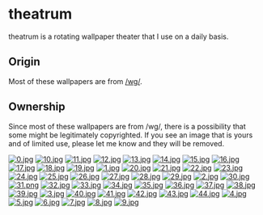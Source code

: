 # theatrum
theatrum is a rotating wallpaper theater that I use on a daily basis.

## Origin
Most of these wallpapers are from [/wg/](http://4chan.org/wg).

## Ownership
Since most of these wallpapers are from /wg/, there is a possibility that some might be legitimately copyrighted. If you see an image that is yours and of limited use, please let me know and they will be removed.


[![0.jpg](https://raw.githubusercontent.com/afwps/theatrum/blob/master/thumbnails/0.jpg)](https://raw.githubusercontent.com/afwps/theatrum/blob/master/papes/0.jpg)
[![10.jpg](https://raw.githubusercontent.com/afwps/theatrum/blob/master/thumbnails/10.jpg)](https://raw.githubusercontent.com/afwps/theatrum/blob/master/papes/10.jpg)
[![11.jpg](https://raw.githubusercontent.com/afwps/theatrum/blob/master/thumbnails/11.jpg)](https://raw.githubusercontent.com/afwps/theatrum/blob/master/papes/11.jpg)
[![12.jpg](https://raw.githubusercontent.com/afwps/theatrum/blob/master/thumbnails/12.jpg)](https://raw.githubusercontent.com/afwps/theatrum/blob/master/papes/12.jpg)
[![13.jpg](https://raw.githubusercontent.com/afwps/theatrum/blob/master/thumbnails/13.jpg)](https://raw.githubusercontent.com/afwps/theatrum/blob/master/papes/13.jpg)
[![14.jpg](https://raw.githubusercontent.com/afwps/theatrum/blob/master/thumbnails/14.jpg)](https://raw.githubusercontent.com/afwps/theatrum/blob/master/papes/14.jpg)
[![15.jpg](https://raw.githubusercontent.com/afwps/theatrum/blob/master/thumbnails/15.jpg)](https://raw.githubusercontent.com/afwps/theatrum/blob/master/papes/15.jpg)
[![16.jpg](https://raw.githubusercontent.com/afwps/theatrum/blob/master/thumbnails/16.jpg)](https://raw.githubusercontent.com/afwps/theatrum/blob/master/papes/16.jpg)
[![17.jpg](https://raw.githubusercontent.com/afwps/theatrum/blob/master/thumbnails/17.jpg)](https://raw.githubusercontent.com/afwps/theatrum/blob/master/papes/17.jpg)
[![18.jpg](https://raw.githubusercontent.com/afwps/theatrum/blob/master/thumbnails/18.jpg)](https://raw.githubusercontent.com/afwps/theatrum/blob/master/papes/18.jpg)
[![19.jpg](https://raw.githubusercontent.com/afwps/theatrum/blob/master/thumbnails/19.jpg)](https://raw.githubusercontent.com/afwps/theatrum/blob/master/papes/19.jpg)
[![1.jpg](https://raw.githubusercontent.com/afwps/theatrum/blob/master/thumbnails/1.jpg)](https://raw.githubusercontent.com/afwps/theatrum/blob/master/papes/1.jpg)
[![20.jpg](https://raw.githubusercontent.com/afwps/theatrum/blob/master/thumbnails/20.jpg)](https://raw.githubusercontent.com/afwps/theatrum/blob/master/papes/20.jpg)
[![21.jpg](https://raw.githubusercontent.com/afwps/theatrum/blob/master/thumbnails/21.jpg)](https://raw.githubusercontent.com/afwps/theatrum/blob/master/papes/21.jpg)
[![22.jpg](https://raw.githubusercontent.com/afwps/theatrum/blob/master/thumbnails/22.jpg)](https://raw.githubusercontent.com/afwps/theatrum/blob/master/papes/22.jpg)
[![23.jpg](https://raw.githubusercontent.com/afwps/theatrum/blob/master/thumbnails/23.jpg)](https://raw.githubusercontent.com/afwps/theatrum/blob/master/papes/23.jpg)
[![24.jpg](https://raw.githubusercontent.com/afwps/theatrum/blob/master/thumbnails/24.jpg)](https://raw.githubusercontent.com/afwps/theatrum/blob/master/papes/24.jpg)
[![25.jpg](https://raw.githubusercontent.com/afwps/theatrum/blob/master/thumbnails/25.jpg)](https://raw.githubusercontent.com/afwps/theatrum/blob/master/papes/25.jpg)
[![26.jpg](https://raw.githubusercontent.com/afwps/theatrum/blob/master/thumbnails/26.jpg)](https://raw.githubusercontent.com/afwps/theatrum/blob/master/papes/26.jpg)
[![27.jpg](https://raw.githubusercontent.com/afwps/theatrum/blob/master/thumbnails/27.jpg)](https://raw.githubusercontent.com/afwps/theatrum/blob/master/papes/27.jpg)
[![28.jpg](https://raw.githubusercontent.com/afwps/theatrum/blob/master/thumbnails/28.jpg)](https://raw.githubusercontent.com/afwps/theatrum/blob/master/papes/28.jpg)
[![29.jpg](https://raw.githubusercontent.com/afwps/theatrum/blob/master/thumbnails/29.jpg)](https://raw.githubusercontent.com/afwps/theatrum/blob/master/papes/29.jpg)
[![2.jpg](https://raw.githubusercontent.com/afwps/theatrum/blob/master/thumbnails/2.jpg)](https://raw.githubusercontent.com/afwps/theatrum/blob/master/papes/2.jpg)
[![30.jpg](https://raw.githubusercontent.com/afwps/theatrum/blob/master/thumbnails/30.jpg)](https://raw.githubusercontent.com/afwps/theatrum/blob/master/papes/30.jpg)
[![31.png](https://raw.githubusercontent.com/afwps/theatrum/blob/master/thumbnails/31.png)](https://raw.githubusercontent.com/afwps/theatrum/blob/master/papes/31.png)
[![32.jpg](https://raw.githubusercontent.com/afwps/theatrum/blob/master/thumbnails/32.jpg)](https://raw.githubusercontent.com/afwps/theatrum/blob/master/papes/32.jpg)
[![33.jpg](https://raw.githubusercontent.com/afwps/theatrum/blob/master/thumbnails/33.jpg)](https://raw.githubusercontent.com/afwps/theatrum/blob/master/papes/33.jpg)
[![34.jpg](https://raw.githubusercontent.com/afwps/theatrum/blob/master/thumbnails/34.jpg)](https://raw.githubusercontent.com/afwps/theatrum/blob/master/papes/34.jpg)
[![35.jpg](https://raw.githubusercontent.com/afwps/theatrum/blob/master/thumbnails/35.jpg)](https://raw.githubusercontent.com/afwps/theatrum/blob/master/papes/35.jpg)
[![36.jpg](https://raw.githubusercontent.com/afwps/theatrum/blob/master/thumbnails/36.jpg)](https://raw.githubusercontent.com/afwps/theatrum/blob/master/papes/36.jpg)
[![37.jpg](https://raw.githubusercontent.com/afwps/theatrum/blob/master/thumbnails/37.jpg)](https://raw.githubusercontent.com/afwps/theatrum/blob/master/papes/37.jpg)
[![38.jpg](https://raw.githubusercontent.com/afwps/theatrum/blob/master/thumbnails/38.jpg)](https://raw.githubusercontent.com/afwps/theatrum/blob/master/papes/38.jpg)
[![39.jpg](https://raw.githubusercontent.com/afwps/theatrum/blob/master/thumbnails/39.jpg)](https://raw.githubusercontent.com/afwps/theatrum/blob/master/papes/39.jpg)
[![3.jpg](https://raw.githubusercontent.com/afwps/theatrum/blob/master/thumbnails/3.jpg)](https://raw.githubusercontent.com/afwps/theatrum/blob/master/papes/3.jpg)
[![40.jpg](https://raw.githubusercontent.com/afwps/theatrum/blob/master/thumbnails/40.jpg)](https://raw.githubusercontent.com/afwps/theatrum/blob/master/papes/40.jpg)
[![41.jpg](https://raw.githubusercontent.com/afwps/theatrum/blob/master/thumbnails/41.jpg)](https://raw.githubusercontent.com/afwps/theatrum/blob/master/papes/41.jpg)
[![42.jpg](https://raw.githubusercontent.com/afwps/theatrum/blob/master/thumbnails/42.jpg)](https://raw.githubusercontent.com/afwps/theatrum/blob/master/papes/42.jpg)
[![43.jpg](https://raw.githubusercontent.com/afwps/theatrum/blob/master/thumbnails/43.jpg)](https://raw.githubusercontent.com/afwps/theatrum/blob/master/papes/43.jpg)
[![44.jpg](https://raw.githubusercontent.com/afwps/theatrum/blob/master/thumbnails/44.jpg)](https://raw.githubusercontent.com/afwps/theatrum/blob/master/papes/44.jpg)
[![4.jpg](https://raw.githubusercontent.com/afwps/theatrum/blob/master/thumbnails/4.jpg)](https://raw.githubusercontent.com/afwps/theatrum/blob/master/papes/4.jpg)
[![5.jpg](https://raw.githubusercontent.com/afwps/theatrum/blob/master/thumbnails/5.jpg)](https://raw.githubusercontent.com/afwps/theatrum/blob/master/papes/5.jpg)
[![6.jpg](https://raw.githubusercontent.com/afwps/theatrum/blob/master/thumbnails/6.jpg)](https://raw.githubusercontent.com/afwps/theatrum/blob/master/papes/6.jpg)
[![7.jpg](https://raw.githubusercontent.com/afwps/theatrum/blob/master/thumbnails/7.jpg)](https://raw.githubusercontent.com/afwps/theatrum/blob/master/papes/7.jpg)
[![8.jpg](https://raw.githubusercontent.com/afwps/theatrum/blob/master/thumbnails/8.jpg)](https://raw.githubusercontent.com/afwps/theatrum/blob/master/papes/8.jpg)
[![9.jpg](https://raw.githubusercontent.com/afwps/theatrum/blob/master/thumbnails/9.jpg)](https://raw.githubusercontent.com/afwps/theatrum/blob/master/papes/9.jpg)
